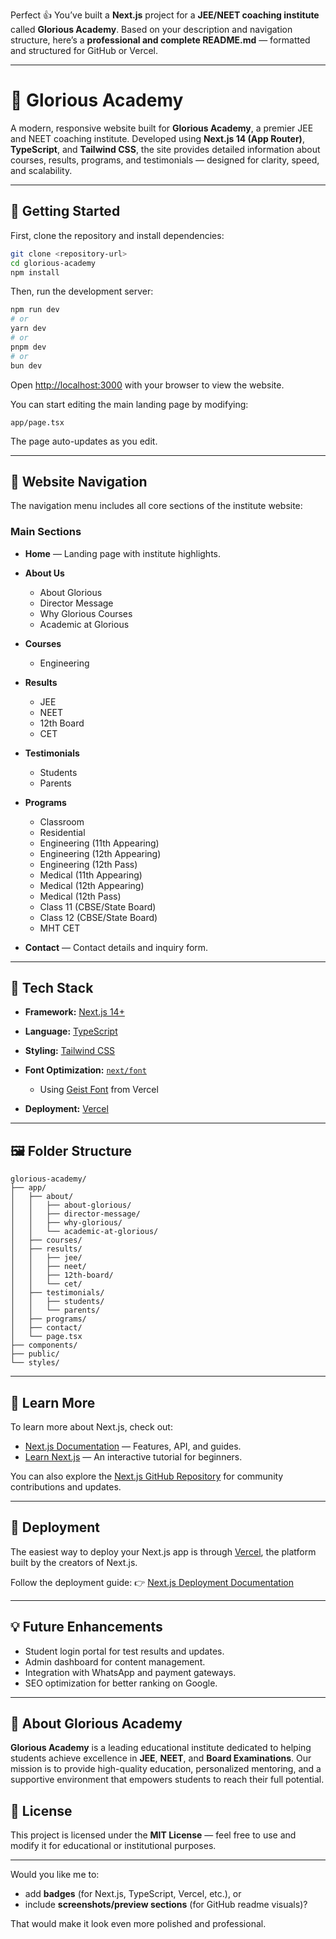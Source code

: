 Perfect 👍
You’ve built a **Next.js** project for a **JEE/NEET coaching institute** called **Glorious Academy**. Based on your description and navigation structure, here’s a **professional and complete README.md** — formatted and structured for GitHub or Vercel.

---

# 🌟 Glorious Academy

A modern, responsive website built for **Glorious Academy**, a premier JEE and NEET coaching institute.
Developed using **Next.js 14 (App Router)**, **TypeScript**, and **Tailwind CSS**, the site provides detailed information about courses, results, programs, and testimonials — designed for clarity, speed, and scalability.

---

## 🚀 Getting Started

First, clone the repository and install dependencies:

```bash
git clone <repository-url>
cd glorious-academy
npm install
```

Then, run the development server:

```bash
npm run dev
# or
yarn dev
# or
pnpm dev
# or
bun dev
```

Open [http://localhost:3000](http://localhost:3000) with your browser to view the website.

You can start editing the main landing page by modifying:

```
app/page.tsx
```

The page auto-updates as you edit.

---

## 🧭 Website Navigation

The navigation menu includes all core sections of the institute website:

### Main Sections

- **Home** — Landing page with institute highlights.
- **About Us**
  - About Glorious
  - Director Message
  - Why Glorious Courses
  - Academic at Glorious

- **Courses**
  - Engineering

- **Results**
  - JEE
  - NEET
  - 12th Board
  - CET

- **Testimonials**
  - Students
  - Parents

- **Programs**
  - Classroom
  - Residential
  - Engineering (11th Appearing)
  - Engineering (12th Appearing)
  - Engineering (12th Pass)
  - Medical (11th Appearing)
  - Medical (12th Appearing)
  - Medical (12th Pass)
  - Class 11 (CBSE/State Board)
  - Class 12 (CBSE/State Board)
  - MHT CET

- **Contact** — Contact details and inquiry form.

---

## 🧰 Tech Stack

- **Framework:** [Next.js 14+](https://nextjs.org)
- **Language:** [TypeScript](https://www.typescriptlang.org)
- **Styling:** [Tailwind CSS](https://tailwindcss.com)
- **Font Optimization:** [`next/font`](https://nextjs.org/docs/app/building-your-application/optimizing/fonts)
  - Using [Geist Font](https://vercel.com/font) from Vercel

- **Deployment:** [Vercel](https://vercel.com)

---

## 🖼️ Folder Structure

```
glorious-academy/
├── app/
│   ├── about/
│   │   ├── about-glorious/
│   │   ├── director-message/
│   │   ├── why-glorious/
│   │   └── academic-at-glorious/
│   ├── courses/
│   ├── results/
│   │   ├── jee/
│   │   ├── neet/
│   │   ├── 12th-board/
│   │   └── cet/
│   ├── testimonials/
│   │   ├── students/
│   │   └── parents/
│   ├── programs/
│   ├── contact/
│   └── page.tsx
├── components/
├── public/
└── styles/
```

---

## 📘 Learn More

To learn more about Next.js, check out:

- [Next.js Documentation](https://nextjs.org/docs) — Features, API, and guides.
- [Learn Next.js](https://nextjs.org/learn) — An interactive tutorial for beginners.

You can also explore the [Next.js GitHub Repository](https://github.com/vercel/next.js) for community contributions and updates.

---

## 🚀 Deployment

The easiest way to deploy your Next.js app is through [Vercel](https://vercel.com), the platform built by the creators of Next.js.

Follow the deployment guide:
👉 [Next.js Deployment Documentation](https://nextjs.org/docs/app/building-your-application/deploying)

---

## 💡 Future Enhancements

- Student login portal for test results and updates.
- Admin dashboard for content management.
- Integration with WhatsApp and payment gateways.
- SEO optimization for better ranking on Google.

---

## 🏫 About Glorious Academy

**Glorious Academy** is a leading educational institute dedicated to helping students achieve excellence in **JEE**, **NEET**, and **Board Examinations**.
Our mission is to provide high-quality education, personalized mentoring, and a supportive environment that empowers students to reach their full potential.

## 📝 License

This project is licensed under the **MIT License** — feel free to use and modify it for educational or institutional purposes.

---

Would you like me to:

- add **badges** (for Next.js, TypeScript, Vercel, etc.), or
- include **screenshots/preview sections** (for GitHub readme visuals)?

That would make it look even more polished and professional.

